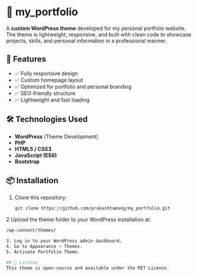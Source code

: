 # 🎨 my_portfolio
A **custom WordPress theme** developed for my personal portfolio website. The theme is lightweight, responsive, and built with clean code to showcase projects, skills, and personal information in a professional manner.

## 🚀 Features
- ✅ Fully responsive design  
- ✅ Custom homepage layout  
- ✅ Optimized for portfolio and personal branding  
- ✅ SEO-friendly structure  
- ✅ Lightweight and fast loading  

## 🛠️ Technologies Used
- **WordPress** (Theme Development)  
- **PHP**  
- **HTML5 / CSS3**  
- **JavaScript (ES6)**  
- **Bootstrap**

## 📦 Installation
1. Clone this repository:  
   ```bash
   git clone https://github.com/prakashtamang/my_portfolio.git

2.Upload the theme folder to your WordPress installation at:  
   ```bash
   /wp-content/themes/

3. Log in to your WordPress admin dashboard.
4. Go to Appearance > Themes.
5. Activate Portfolio Theme.

## 📄 License
This theme is open-source and available under the MIT License.
